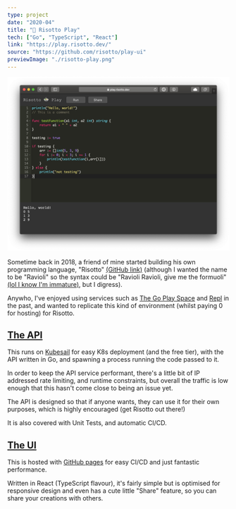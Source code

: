 ```yaml
---
type: project
date: "2020-04"
title: "🍲 Risotto Play"
tech: ["Go", "TypeScript", "React"]
link: "https://play.risotto.dev/"
source: "https://github.com/risotto/play-ui"
previewImage: "./risotto-play.png"
---
```


![Risotto Play](./risotto-play.png)

Sometime back in 2018, a friend of mine started building his own programming language, "Risotto" [(GitHub link)](https://github.com/risotto/risotto) (although I wanted the name to be "Ravioli" so the syntax could be "Ravioli Ravioli, give me the formuoli" [(lol I know I'm immature)](https://www.youtube.com/watch?v=z9r8Swai8_g&feature=youtu.be&t=32), but I digress).

Anywho, I've enjoyed using services such as [The Go Play Space](https://goplay.space/) and [Repl](https://repl.it/) in the past, and wanted to replicate this kind of environment (whilst paying 0 for hosting) for Risotto.

## [The API](https://api.play.risotto.dev)

This runs on [Kubesail](https://kubesail.com/) for easy K8s deployment (and the free tier), with the API written in Go, and spawning a process running the code passed to it.

In order to keep the API service performant, there's a little bit of IP addressed rate limiting, and runtime constraints, but overall the traffic is low enough that this hasn't come close to being an issue yet.

The API is designed so that if anyone wants, they can use it for their own purposes, which is highly encouraged (get Risotto out there!)

It is also covered with Unit Tests, and automatic CI/CD.

## [The UI](https://play.risotto.dev)

This is hosted with [GitHub pages](https://pages.github.com/) for easy CI/CD and just fantastic performance.

Written in React (TypeScript flavour), it's fairly simple but is optimised for responsive design and even has a cute little "Share" feature, so you can share your creations with others.
